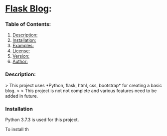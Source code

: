 # <u>Flask Blog</u>:

### Table of Contents:

1. [Description:](#description)
2. [Installation:](#installation)
3. [Examples:](#examples)
4. [License:](#license)
5. [Version:](#version)
6. [Author:](#author)

<h3 id="description">Description:</h3>
> This project uses *Python, flask, html, css, bootstrap* for creating a basic blog.
>
> This project is not not complete and various features need to be added in future.


### Installation

Python 3.7.3 is used for this project.

To install th
